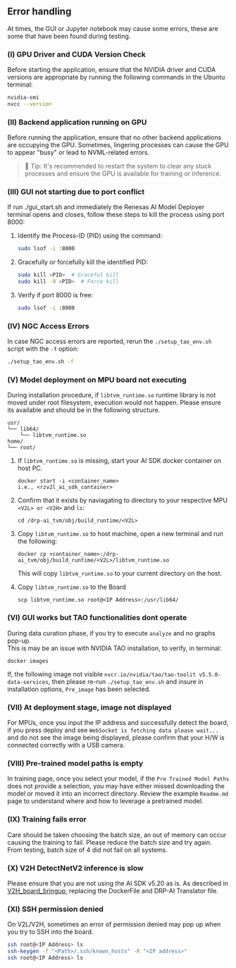 ## Error handling 

At times, the GUI or Jupyter notebook may cause some errors, these are some that have been found during testing.

### (I) GPU Driver and CUDA Version Check

Before starting the application, ensure that the NVIDIA driver and CUDA versions are appropriate by running the following commands in the Ubuntu terminal:

``` sh
nvidia-smi
nvcc --version
```
###  (II) Backend application running on GPU 

Before running the application, ensure that no other backend applications are occupying the GPU. Sometimes, lingering processes can cause the GPU to appear "busy" or lead to NVML-related errors.

> 🔄 Tip: It's recommended to restart the system to clear any stuck processes and ensure the GPU is available for training or inference.


### (III) GUI not starting due to port conflict

If run ./gui_start.sh and immediately the Renesas AI Model Deployer terminal opens and closes, follow these steps to kill the process using port 8000:

1. Identify the Process-ID (PID) using the command:
    ``` sh
    sudo lsof -i :8000
    ```

2. Gracefully or forcefully kill the identified PID:
    ``` sh
    sudo kill <PID>  # Graceful kill
    sudo kill -9 <PID>  # Force kill
    ```
3. Verify if port 8000 is free:
    ``` sh
    sudo lsof -i :8000
    ```

### (IV) NGC Access Errors
In case NGC access errors are reported, rerun the `./setup_tao_env.sh` script with the `-f` option:    

```sh 
./setup_tao_env.sh -f
```

### (V) Model deployment on MPU board not executing

During installation procedure, if `libtvm_runtime.so` runtime library is not moved under root filesystem, execution would not happen. Please ensure its available and should be in the following structure. 
```
usr/
└── lib64/
    └── libtvm_runtime.so
home/
└── root/
```

1. If `libtvm_runtime.so` is missing, start your AI SDK docker container on host PC.

    ``` 
    docker start -i <container_name> 
    i.e., <rzv2l_ai_sdk_container> 
    ```
2. Confirm that it exists by naviagating to directory to your respective MPU `<V2L> or <V2H>` and `ls`:

    ```
    cd /drp-ai_tvm/obj/build_runtime/<V2L>
    ```
3. Copy `libtvm_runtime.so` to host machine, open a new terminal and run the following:

    ```
    docker cp <container_name>:/drp-ai_tvm/obj/build_runtime/<V2L>/libtvm_runtime.so 
    ```
    This will copy `libtvm_runtime.so` to your current directory on the host.

4. Copy `libtvm_runtime.so` to the Board
    ```
    scp libtvm_runtime.so root@<IP Address>:/usr/lib64/
    ```

### (VI) GUI works but TAO functionalities dont operate

During data curation phase, if you try to execute  `analyze` and no graphs pop-up.  
This is may be an issue with NVIDIA TAO installation, to verify, in terminal:
```
docker images
```
If, the following image not visible `nvcr.io/nvidia/tao/tao-toolit v5.5.0-data-services`, then please re-run `./setup_tao_env.sh` and insure in installation options, `Pre_image` has been selected. 

### (VII) At deployment stage, image not displayed

For MPUs, once you input the IP address and successfully detect the board, if you press deploy and see `WebSocket is fetching data please wait...` and do not see the image being displayed, please confirm that your H/W is connected correctly with a USB camera. 


### (VIII) Pre-trained model paths is empty
In training page, once you select your model, if the `Pre Trained Model Paths` does not provide a selection, you may have either missed downloading the model or moved it into an incorrect directory. Review the example `Readme.md` page to understand where and how to leverage a pretrained model.

### (IX) Training fails error
Care should be taken choosing the batch size, an out of memory can occur causing the training to fail. 
Please reduce the batch size and try again.  
From testing, batch size of 4 did not fail on all systems. 

### (X) V2H DetectNetV2 inference is slow
Please ensure that you are not using the AI SDK v5.20 as is. As described in [V2H_board_bringup](../board_bringup/rz_v2h/readme.md), replacing the DockerFile and DRP-AI Translator file.

### (XI) SSH permission denied  
On V2L/V2H, sometimes an error of permission denied may pop up when you try to SSH into the board. 
```sh
ssh root@<IP Address> ls
ssh-keygen -f "<Path>/.ssh/known_hosts" -R "<IP address>"
ssh root@<IP Address> ls
```
